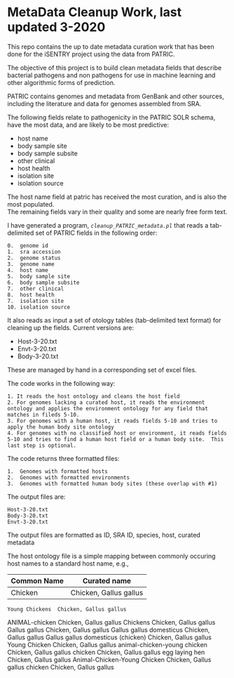 

# MetaData Cleanup Work, last updated 3-2020

This repo contains the up to date metadata curation work that has been done for the iSENTRY project using the data from PATRIC.

The objective of this project is to build clean metadata fields that describe bacterial pathogens and non pathogens for use in machine learning and other algorithmic forms of prediction. 

PATRIC contains genomes and metadata from GenBank and other sources, including the literature and data for genomes assembled from SRA. 

The following fields relate to pathogenicity in the PATRIC SOLR schema, have the most data, and are likely to be most predictive:

* host name
* body sample site
* body sample subsite
* other clinical
* host health
* isolation site
* isolation source

The host name field at patric has received the most curation, and is also the most populated.  
The remaining fields vary in their quality and some are nearly free form text. 

I have generated a program, *`cleanup_PATRIC_metadata.pl`* that reads a tab-delimited set of PATRIC fields in the following order:

	0.  genome id
	1.  sra accession
	2.  genome status
	3.  genome name
	4.  host name
	5.  body sample site
	6.  body sample subsite
	7.  other clinical
	8.  host health
	7.  isolation site
	10. isolation source
  
 It also reads as input a set of otology tables (tab-delimited text format) for cleaning up the fields. Current versions are:  
 
 * Host-3-20.txt
 * Envt-3-20.txt
 * Body-3-20.txt
 
 These are managed by hand in a corresponding set of excel files. 
 
 The code works in the following way:

    1. It reads the host ontology and cleans the host field
    2. For genomes lacking a curated host, it reads the environment ontology and applies the environment ontology for any field that matches in fileds 5-10.
    3. For genomes with a human host, it reads fields 5-10 and tries to apply the human body site ontology 
    4. For genomes with no classified host or environment, it reads fields 5-10 and tries to find a human host field or a human body site.  This last step is optional.


The code returns three formatted files:

    1.  Genomes with formatted hosts 
    2.  Genomes with formatted environments
    3.  Genomes with formatted human body sites (these overlap with #1)

The output files are:
   
    Host-3-20.txt
    Body-3-20.txt
    Envt-3-20.txt

The output files are formatted as ID, SRA ID, species, host, curated metadata

The host ontology file is a simple mapping between commonly occuring host names to a standard host name, e.g.,
    
| Common Name | Curated name |
| ----------- | -----------  |
|  Chicken | Chicken, Gallus gallus



    
    Young Chickens	Chicken, Gallus gallus
ANIMAL-chicken	Chicken, Gallus gallus
Chickens	Chicken, Gallus gallus
Gallus gallus	Chicken, Gallus gallus
Gallus gallus domesticus	Chicken, Gallus gallus
Gallus gallus domesticus (chicken)	Chicken, Gallus gallus
Young Chicken	Chicken, Gallus gallus
animal-chicken-young chicken	Chicken, Gallus gallus
chicken	Chicken, Gallus gallus
egg laying hen	Chicken, Gallus gallus
Animal-Chicken-Young Chicken	Chicken, Gallus gallus
chicken	Chicken, Gallus gallus








